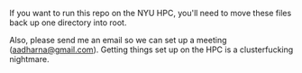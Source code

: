 

If you want to run this repo on the NYU HPC, you'll need to move these files back up one directory into root. 

Also, please send me an email so we can set up a meeting (aadharna@gmail.com). Getting things set up on the HPC is a clusterfucking nightmare.



